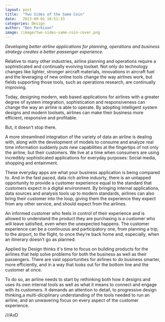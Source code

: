 ```yaml
---
layout: post
title:  "Two Sides of the Same Coin"
date:   2013-09-01 18:51:33
categories: Design
author: "Ben Parkison"
image: /image/two-sides-same-coin-cover.png
---
```


*Developing better airline applications for planning, operations and business strategy creates a better passenger experience.*  

Relative to many other industries, airline planning and operations require a sophisticated and continually evolving toolset. Not only do technology changes like lighter, stronger aircraft materials, innovations in aircraft fuel and the leveraging of new online tools change the way airlines work, but fields supporting those tools, such as operations research, are continually improving.

Today, designing modern, web based applications for airlines with a greater degree of system integration, sophistication and responsiveness can change the way an airline is able to operate. By adopting intelligent system designs and modern toolsets, airlines can make their business more efficient, responsive and profitable.

But, it doesn't stop there.

A more streamlined integration of the variety of data an airline is dealing with, along with the development of models to consume and analyze real time information suddenly puts new capabilities at the fingertips of not only the airline, but their customers. We live at a time when consumers are using incredibly sophisticated applications for everyday purposes: Social media, shopping and entainment.

These everyday apps are what your business application is being compared to. And in the fast paced, data rich airline indusrty, there is an untapped opportunity to provide a customer experience equal to the standard that customers expect in a digital environment. By bringing internal applications, data sources and analysis tools up to modern standards, airlines can also bring their customer into the loop, giving them the experience they expect from any other service, and should expect from the airlines.

An informed customer who feels in control of their experience and is allowed to understand the product they are purchasing is a customer who will leave satisfied, even when the unexpected happens. The customer experience can be a continuous and participatory one, from planning a trip, to the airport, to the flight, to once they're back home and, especially, when an itinerary doesn't go as planned.

Applied by Design thinks it's time to focus on building products for the airlines that help solve problems for both the business as well as their passengers. There are vast opportunities for airlines to do business smarter, more efficiently, and in a way that looks out for the bottom line and the customer at once.

To do so, an airline needs to start by rethinking both how it designs and uses its own internal tools as well as what it means to connect and engage with its customers.  It demands an attention to detail, to progressive design thinking,a multi-diciplinary understanding of the tools needed to run an airline, and an unwavering focus on every aspect of the customer experience.

///AxD